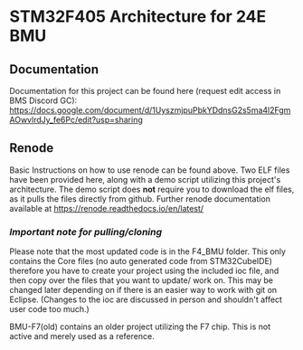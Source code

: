 # STM32F405 Architecture for 24E BMU

## Documentation
Documentation for this project can be found here (request edit access in BMS Discord GC): https://docs.google.com/document/d/1UyszmjpuPbkYDdnsG2s5ma4l2FgmAOwvlrdJy_fe6Pc/edit?usp=sharing

## Renode
Basic Instructions on how to use renode can be found above. Two ELF files have been provided here, along with a demo script utilizing this project's architecture. The demo script does **not** require you to download the elf files, as it pulls the files directly from github. Further renode documentation available at https://renode.readthedocs.io/en/latest/

### *Important note for pulling/cloning*
Please note that the most updated code is in the F4_BMU folder. This only contains the Core files (no auto generated code from STM32CubeIDE) therefore you have to create your project using the included ioc file, and then copy over the files that you want to update/ work on. This may be changed later depending on if there is an easier way to work with git on Eclipse. (Changes to the ioc are discussed in person and shouldn't affect user code too much.)

BMU-F7(old) contains an older project utilizing the F7 chip. This is not active and merely used as a reference.
